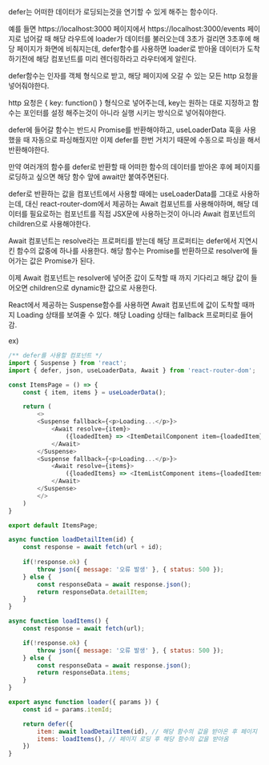 defer는 어떠한 데이터가 로딩되는것을 연기할 수 있게 해주는 함수이다.

예를 들면 https://localhost:3000 페이지에서 https://localhost:3000/events 페이지로 넘어갈 때
해당 라우트에 loader가 데이터를 불러오는데 3초가 걸리면 3초후에 해당 페이지가 화면에 비춰지는데,
defer함수를 사용하면 loader로 받아올 데이터가 도착하기전에 해당 컴포넌트를 미리 렌더링하라고 라우터에게 알린다.

defer함수는 인자를 객체 형식으로 받고, 해당 페이지에 오갈 수 있는 모든 http 요청을 넣어줘야한다.

http 요청은 { key: function() } 형식으로 넣어주는데,
key는 원하는 대로 지정하고 함수는 포인터를 설정 해주는것이 아니라 실행 시키는 방식으로 넣어줘야한다.

defer에 들어갈 함수는 반드시 Promise를 반환해야하고, useLoaderData 훅을 사용했을 때 자동으로 파싱해줬지만
이제 defer를 한번 거치기 때문에 수동으로 파싱을 해서 반환해야한다.

만약 여러개의 함수를 defer로 반환할 때 어떠한 함수의 데이터를 받아온 후에 페이지를 로딩하고 싶으면
해당 함수 앞에 await만 붙여주면된다.

defer로 반환하는 값을 컴포넌트에서 사용할 때에는 useLoaderData를 그대로 사용하는데,
대신 react-router-dom에서 제공하는 Await 컴포넌트를 사용해야하며, 해당 데이터를 필요로하는 컴포넌트를 직접
JSX문에 사용하는것이 아니라 Await 컴포넌트의 children으로 사용해야한다.

Await 컴포넌트는 resolve라는 프로퍼티를 받는데 해당 프로퍼티는 defer에서 지연시킨 함수의 값중에 하나를 사용한다.
해당 함수는 Promise를 반환하므로 resolver에 들어가는 값은 Promise가 된다.

이제 Await 컴포넌트는 resolver에 넣어준 값이 도착할 때 까지 기다리고 해당 값이 들어오면 children으로 dynamic한 값으로
사용한다.

React에서 제공하는 Suspense함수를 사용하면 Await 컴포넌트에 값이 도착할 때까지 Loading 상태를 보여줄 수 있다.
해당 Loading 상태는 fallback 프로퍼티로 들어감.

ex)
```javascript
/** defer를 사용할 컴포넌트 */
import { Suspense } from 'react';
import { defer, json, useLoaderData, Await } from 'react-router-dom';

const ItemsPage = () => {
    const { item, items } = useLoaderData();

    return (
        <>
        <Suspense fallback={<p>Loading...</p>}>
            <Await resolve={item}>
                ({loadedItem} => <ItemDetailComponent item={loadedItem}>)
            </Await>
        </Suspense>
        <Suspense fallback={<p>Loading...</p>}>
            <Await resolve={items}>
                ({loadedItems} => <ItemListComponent items={loadedItems}>)
            </Await>
        </Suspense>
        </>
    )
}

export default ItemsPage;

async function loadDetailItem(id) {
    const response = await fetch(url + id);
 
    if(!response.ok) {
        throw json({ message: '오류 발생' }, { status: 500 });
    } else {
        const responseData = await response.json();
        return responseData.detailItem;
    }
}

async function loadItems() {
    const response = await fetch(url);

    if(!response.ok) {
        throw json({ message: '오류 발생' }, { status: 500 });
    } else {
        const responseData = await response.json();
        return responseData.items;
    } 
}

export async function loader({ params }) {
    const id = params.itemId;

    return defer({
        item: await loadDetailItem(id), // 해당 함수의 값을 받아온 후 페이지 로딩
        items: loadItems(), // 페이지 로딩 후 해당 함수의 값을 받아옴
    })
}
```